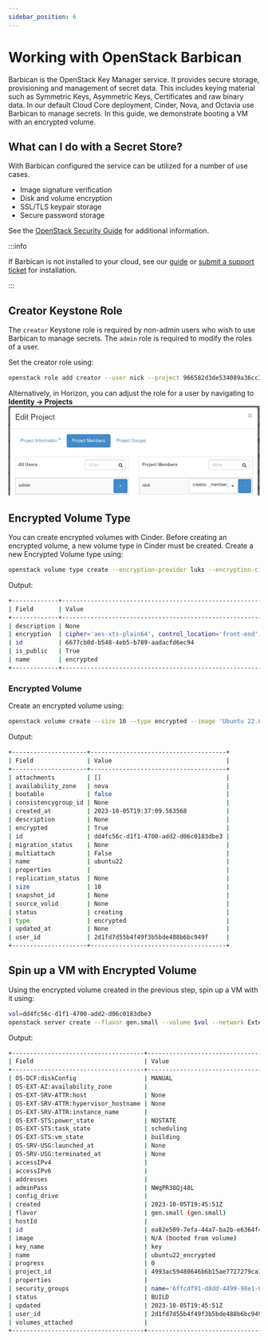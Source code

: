 ```yaml
---
sidebar_position: 6
---
```

# Working with OpenStack Barbican

Barbican is the OpenStack Key Manager service. It provides secure storage,
provisioning and management of secret data. This includes keying material such
as Symmetric Keys, Asymmetric Keys, Certificates and raw binary data. In our
default Cloud Core deployment, Cinder, Nova, and Octavia use Barbican to manage
secrets. In this guide, we demonstrate booting a VM with an encrypted volume.

## What can I do with a Secret Store?

With Barbican configured the service can be utilized for a number of use cases.

- Image signature verification
- Disk and volume encryption
- SSL/TLS keypair storage
- Secure password storage

See the [OpenStack Security
Guide](https://docs.openstack.org/security-guide/secrets-management/secrets-management-use-cases.html)
for additional information.

:::info

If Barbican is not installed to your cloud, see our
[guide](docs/tutorials/install-barbican.md) or [submit a support
ticket](operators-manual/day-1/intro-to-openmetal-private-cloud.md#how-to-submit-a-support-ticket)
for installation.

:::

## Creator Keystone Role

The `creator` Keystone role is required by non-admin users who wish to use
Barbican to manage secrets. The `admin` role is required to modify the roles of
a user.

Set the creator role using:

```sh
openstack role add creator --user nick --project 966582d3de534089a36cc39a2e5d0ff9
```

Alternatively, in Horizon, you can adjust the role for a user by navigating to
**Identity -> Projects** ![image](images/manage-members.jpg)

## Encrypted Volume Type

You can create encrypted volumes with Cinder. Before creating an encrypted
volume, a new volume type in Cinder must be created. Create a new Encrypted
Volume type using:

```sh
openstack volume type create --encryption-provider luks --encryption-cipher aes-xts-plain64 --encryption-key-size 256 --encryption-control-location front-end encrypted
```

Output:

```sh
+-------------+-----------------------------------------------------------------------------------------------------------------------------------------------+
| Field       | Value                                                                                                                                         |
+-------------+-----------------------------------------------------------------------------------------------------------------------------------------------+
| description | None                                                                                                                                          |
| encryption  | cipher='aes-xts-plain64', control_location='front-end', encryption_id='bd8cc91f-877a-4c13-a0b1-65b236f0c3c6', key_size='256', provider='luks' |
| id          | 6677cb0d-b548-4eb5-b789-aadacfd6ec94                                                                                                          |
| is_public   | True                                                                                                                                          |
| name        | encrypted                                                                                                                                     |
+-------------+-----------------------------------------------------------------------------------------------------------------------------------------------+
```

### Encrypted Volume

Create an encrypted volume using:

```sh
openstack volume create --size 10 --type encrypted --image 'Ubuntu 22.04 (Jammy)' --bootable ubuntu22
```

Output:

```sh
+---------------------+--------------------------------------+
| Field               | Value                                |
+---------------------+--------------------------------------+
| attachments         | []                                   |
| availability_zone   | nova                                 |
| bootable            | false                                |
| consistencygroup_id | None                                 |
| created_at          | 2023-10-05T19:37:09.563568           |
| description         | None                                 |
| encrypted           | True                                 |
| id                  | dd4fc56c-d1f1-4700-add2-d06c0183dbe3 |
| migration_status    | None                                 |
| multiattach         | False                                |
| name                | ubuntu22                             |
| properties          |                                      |
| replication_status  | None                                 |
| size                | 10                                   |
| snapshot_id         | None                                 |
| source_volid        | None                                 |
| status              | creating                             |
| type                | encrypted                            |
| updated_at          | None                                 |
| user_id             | 2d1fd7d55b4f49f3b5bde488b6bc949f     |
+---------------------+--------------------------------------+
```

## Spin up a VM with Encrypted Volume

Using the encrypted volume created in the previous step, spin up a VM with it
using:

```sh
vol=dd4fc56c-d1f1-4700-add2-d06c0183dbe3
openstack server create --flavor gen.small --volume $vol --network External --security-group "SSH ingress" --key-name key ubuntu22_encrypted
```

Output:

```sh
+-------------------------------------+---------------------------------------------+
| Field                               | Value                                       |
+-------------------------------------+---------------------------------------------+
| OS-DCF:diskConfig                   | MANUAL                                      |
| OS-EXT-AZ:availability_zone         |                                             |
| OS-EXT-SRV-ATTR:host                | None                                        |
| OS-EXT-SRV-ATTR:hypervisor_hostname | None                                        |
| OS-EXT-SRV-ATTR:instance_name       |                                             |
| OS-EXT-STS:power_state              | NOSTATE                                     |
| OS-EXT-STS:task_state               | scheduling                                  |
| OS-EXT-STS:vm_state                 | building                                    |
| OS-SRV-USG:launched_at              | None                                        |
| OS-SRV-USG:terminated_at            | None                                        |
| accessIPv4                          |                                             |
| accessIPv6                          |                                             |
| addresses                           |                                             |
| adminPass                           | NWqPR38Qj48L                                |
| config_drive                        |                                             |
| created                             | 2023-10-05T19:45:51Z                        |
| flavor                              | gen.small (gen.small)                       |
| hostId                              |                                             |
| id                                  | ea82e509-7efa-44a7-ba2b-e6364f458958        |
| image                               | N/A (booted from volume)                    |
| key_name                            | key                                         |
| name                                | ubuntu22_encrypted                          |
| progress                            | 0                                           |
| project_id                          | 4993ac59480646b6b15ae7727279ca11            |
| properties                          |                                             |
| security_groups                     | name='6ffcdf91-d8dd-4499-98e1-0860267ea08e' |
| status                              | BUILD                                       |
| updated                             | 2023-10-05T19:45:51Z                        |
| user_id                             | 2d1fd7d55b4f49f3b5bde488b6bc949f            |
| volumes_attached                    |                                             |
+-------------------------------------+---------------------------------------------+
```
